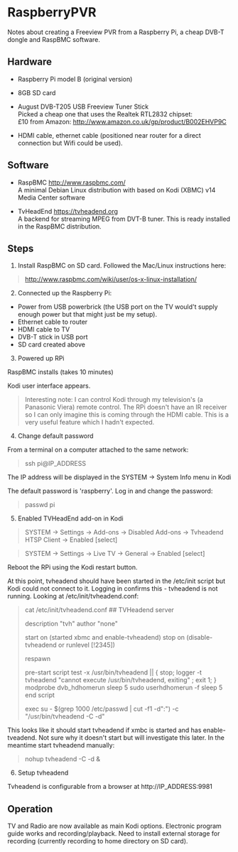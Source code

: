 RaspberryPVR
============

Notes about creating a Freeview PVR from a Raspberry Pi, a cheap DVB-T dongle and RaspBMC software.

Hardware
--------

-   Raspberry Pi model B (original version)

-   8GB SD card

-   August DVB-T205 USB Freeview Tuner Stick  
    Picked a cheap one that uses the Realtek RTL2832 chipset:  
    £10 from Amazon: http://www.amazon.co.uk/gp/product/B002EHVP9C

-   HDMI cable, ethernet cable (positioned near router for a direct connection but Wifi could be used).

Software
--------

-  RaspBMC http://www.raspbmc.com/  
   A minimal Debian Linux distribution with based on Kodi (XBMC) v14 Media Center software

-  TvHeadEnd https://tvheadend.org  
   A backend for streaming MPEG from DVT-B tuner. This is ready installed in the RaspBMC distribution.

Steps
-----

1.  Install RaspBMC on SD card. Followed the Mac/Linux instructions here:

> http://www.raspbmc.com/wiki/user/os-x-linux-installation/

2.  Connected up the Raspberry Pi:

-   Power from USB powerbrick (the USB port on the TV would't supply enough power but that might just be my setup).
-   Ethernet cable to router
-   HDMI cable to TV
-   DVB-T stick in USB port
-   SD card created above

3.  Powered up RPi

RaspBMC installs (takes 10 minutes)

Kodi user interface appears.

> Interesting note: I can control Kodi through my television's (a Panasonic Viera) remote control. The RPi doesn't have an IR receiver so I can only imagine this is coming through the HDMI cable. This is a very useful feature which I hadn't expected. 

4.  Change default password

From a terminal on a computer attached to the same network:

>  ssh pi@IP_ADDRESS

The IP address will be displayed in the SYSTEM -> System Info menu in Kodi

The default password is 'raspberry'. Log in and change the password:

>  passwd pi

5.  Enabled TVHeadEnd add-on in Kodi

>  SYSTEM -> Settings -> Add-ons -> Disabled Add-ons -> Tvheadend HTSP Client -> Enabled [select]

>  SYSTEM -> Settings -> Live TV -> General -> Enabled [select]

Reboot the RPi using the Kodi restart button.

At this point, tvheadend should have been started in the /etc/init script but Kodi could not connect to it. Logging in confirms this - tvheadend is not running. 
Looking at /etc/init/tvheadend.conf:

>   cat /etc/init/tvheadend.conf
>   \#\# TVHeadend server
>   
>   description "tvh"
>   author "none"
>   
>   start on (started xbmc and enable-tvheadend)
>   stop on (disable-tvheadend or runlevel [!2345])
>   
>   respawn
>   
>   pre-start script
>   test -x /usr/bin/tvheadend || { stop; logger -t tvheadend "cannot execute /usr/bin/tvheadend, exiting" ; exit 1; }
>   modprobe dvb_hdhomerun
>   sleep 5
>   sudo userhdhomerun -f
>   sleep 5
>   end script
>   
>   exec su - $(grep 1000 /etc/passwd | cut -f1 -d":") -c "/usr/bin/tvheadend -C -d"

This looks like it should start tvheadend if xmbc is started and has enable-tveadend. Not sure why it doesn't start but will investigate this later. In the meantime start tvheadend manually:

>nohup tvheadend -C -d &

6. Setup tvheadend

Tvheadend is configurable from a browser at http://IP_ADDRESS:9981

Operation
---------

TV and Radio are now available as main Kodi options. Electronic program guide works and recording/playback. Need to install external storage for recording (currently recording to home directory on SD card). 


